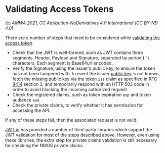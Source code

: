 # Validating Access Tokens
_(c) AMWA 2021, CC Attribution-NoDerivatives 4.0 International (CC BY-ND 4.0)_

There are a number of steps that need to be considered while [validating the access token](https://specs.amwa.tv/is-10/branches/v1.0.x/docs/4.5._Behaviour_-_Resource_Servers.html#validation-of-access-token).

- Check that the JWT is well-formed, such as JWT contains three segments, Header, Payload and Signature, separated by period ('.') characters. Each segment is Base64url encoded.
- Verify the Signature, using the issuer's public key, to ensure the token has not been tampered with. In event the issuer [public key](https://specs.amwa.tv/is-10/branches/v1.0.x/docs/4.5._Behaviour_-_Resource_Servers.html#public-keys) is not known, fetch the missing public key via the token `iss` claim as specified in [RFC 8414](https://tools.ietf.org/html/rfc8414 "OAuth 2.0 Authorization Server Metadata") section 3, and temporarily respond with an HTTP 503 code in order to avoid blocking the incoming authorized request.
- Check the registered claims, such as token expiration `exp` and token audience `aud`.
- Check the private claims, to verify whether it has permission for accessing the API.

If any of these steps fail, then the associated request is not valid.

[JWT.io](https://jwt.io/) has provided a number of third-party libraries which support the JWT validation for most of the steps described above. However, even using these libraries, the extra step for private claims validation is still necessary for checking the NMOS private claims.
